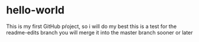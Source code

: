 # hello-world
This is my first GitHub pŕoject, so i will do my best
this is a test for the readme-edits branch
you will merge it into the master branch sooner or later
